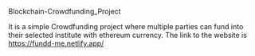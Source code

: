Blockchain-Crowdfunding_Project

It is a simple Crowdfunding project where multiple parties can fund into their selected institute with ethereum currency. The link to the website is https://fundd-me.netlify.app/
